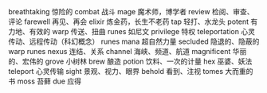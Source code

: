breathtaking 惊险的
combat 战斗
mage 魔术师，博学者
review 检阅、审查、评论
farewell 再见、再会
elixir 炼金药，长生不老药
tap 轻打、水龙头
potent 有力地、有效的
warp 传送、扭曲
runes 如尼文
privilege 特权
teleportation 心灵传动、远程传动（科幻概念） runes
mana 超自然力量
secluded 隐退的、隐蔽的
warp runes
nexus 连结、关系
channel 海峡、频道、航道
magnificent 华丽的、宏伟的
grove 小树林
brew 酿造
potion 饮料、一次的计量
hex 巫婆、妖法
teleport 心灵传输
sight 景观、视力、眼界
behold 看到、注视
tomes 大而重的书
moss 苔藓
due 应得
